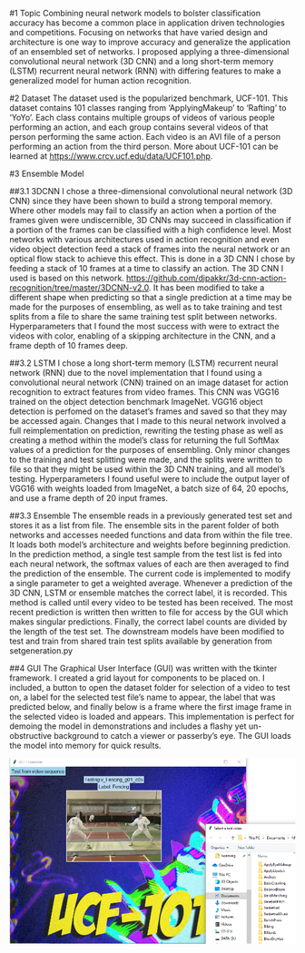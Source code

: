 #1 Topic
Combining neural network models to bolster classification accuracy has become a common place in application driven technologies and competitions. Focusing on networks that have varied design and architecture is one way to improve accuracy and generalize the application of an ensembled set of networks. I proposed applying a three-dimensional convolutional neural network (3D CNN) and a long short-term memory (LSTM) recurrent neural network (RNN) with differing features to make a generalized model for human action recognition. 

#2 Dataset
The dataset used is the popularized benchmark, UCF-101. This dataset contains 101 classes ranging from ‘ApplyingMakeup’ to ‘Rafting’ to ‘YoYo’. Each class contains multiple groups of videos of various people performing an action, and each group contains several videos of that person performing the same action. Each video is an AVI file of a person performing an action from the third person. More about UCF-101 can be learned at https://www.crcv.ucf.edu/data/UCF101.php.

#3 Ensemble Model

##3.1 3DCNN
I chose a three-dimensional convolutional neural network (3D CNN) since they have been shown to build a strong temporal memory. Where other models may fail to classify an action when a portion of the frames given were undiscernible, 3D CNNs may succeed in classification if a portion of the frames can be classified with a high confidence level. Most networks with various architectures used in action recognition and even video object detection feed a stack of frames into the neural network or an optical flow stack to achieve this effect. This is done in a 3D CNN I chose by feeding a stack of 10 frames at a time to classify an action. The 3D CNN I used is based on this network. https://github.com/dipakkr/3d-cnn-action-recognition/tree/master/3DCNN-v2.0. It has been modified to take a different shape when predicting so that a single prediction at a time may be made for the purposes of ensembling, as well as to take training and test splits from a file to share the same training test split between networks.  Hyperparameters that I found the most success with were to extract the videos with color, enabling of a skipping architecture in the CNN, and a frame depth of 10 frames deep.  

##3.2 LSTM
I chose a long short-term memory (LSTM) recurrent neural network (RNN) due to the novel implementation that I found using a convolutional neural network (CNN) trained on an image dataset for action recognition to extract features from video frames. This CNN was VGG16 trained on the object detection benchmark ImageNet. VGG16 object detection is perfomed on the dataset’s frames and saved so that they may be accessed again. Changes that I made to this neural network involved a full reimplementation on prediction, rewriting the testing phase as well as creating a method within the model’s class for returning the full SoftMax values of a prediction for the purposes of ensembling. Only minor changes to the training and test splitting were made, and the splits were written to file so that they might be used within the 3D CNN training, and all model’s testing. Hyperparameters I found useful were to include the output layer of VGG16 with weights loaded from ImageNet, a batch size of 64, 20 epochs, and use a frame depth of 20 input frames.

##3.3 Ensemble
The ensemble reads in a previously generated test set and stores it as a list from file. The ensemble sits in the parent folder of both networks and accesses needed functions and data from within the file tree. It loads both model’s architecture and weights before beginning prediction. In the prediction method, a single test sample from the test list is fed into each neural network, the softmax values of each are then averaged to find the prediction of the ensemble. The current code is implemented to modify a single parameter to get a weighted average. Whenever a prediction of the 3D CNN, LSTM or ensemble matches the correct label, it is recorded. This method is called until every video to be tested has been received. The most recent prediction is written then written to file for access by the GUI which makes singular predictions. Finally, the correct label counts are divided by the length of the test set.  The downstream models have been modified to test and train from shared train test splits available by generation from setgeneration.py

##4 GUI
The Graphical User Interface (GUI) was written with the tkinter framework. I created a grid layout for components to be placed on. I included, a button to open the dataset folder for selection of a video to test on, a label for the selected test file’s name to appear, the label that was predicted below, and finally below is a frame where the first image frame in the selected video is loaded and appears. This implementation is perfect for demoing the model in demonstrations and includes a flashy yet un-obstructive background to catch a viewer or passerby’s eye. The GUI loads the model into memory for quick results.

![Alt Text](https://github.com/KevNeff/UCF-Ensemble/blob/master/GUI%20example.PNG)